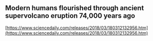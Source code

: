 ## Modern humans flourished through ancient supervolcano eruption 74,000 years ago
  
  [https://www.sciencedaily.com/releases/2018/03/180312132956.htm](https://www.sciencedaily.com/releases/2018/03/180312132956.htm)